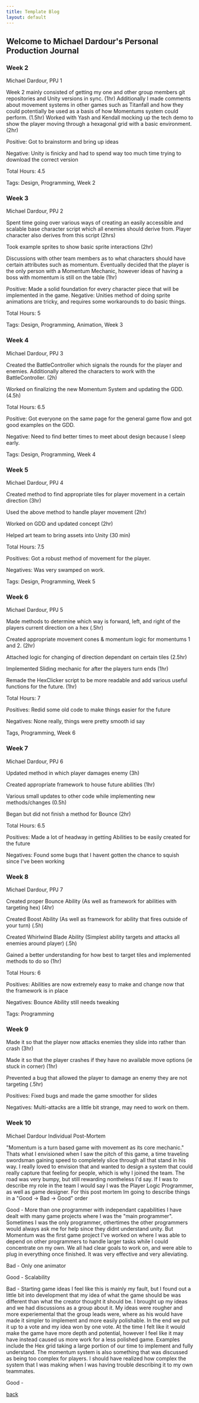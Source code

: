 ```yaml
---
title: Template Blog
layout: default
---
```


## Welcome to Michael Dardour's Personal Production Journal

### Week 2
Michael Dardour, PPJ 1

Week 2 mainly consisted of getting my one and other group members git repositories and Unity versions in sync. (1hr)
Additionally I made comments about movement systems in other games such as Titanfall and how they could potentially be used as a basis of how Momentums system could perform.  (1.5hr)
Worked with Yash and Kendall mocking up the tech demo to show the player moving through a hexagonal grid with a basic environment. (2hr)


Positive: Got to brainstorm and bring up ideas 

Negative: Unity is finicky and had to spend way too much time trying to download the correct version

Total Hours: 4.5

Tags: Design, Programming, Week 2

### Week 3
Michael Dardour, PPJ 2

Spent time going over various ways of creating an easily accessible and scalable base character script which all enemies should derive from. Player character also derives from this script  (2hrs)

Took example sprites to show basic sprite interactions (2hr)

Discussions with other team members as to what characters should have certain attributes such as momentum. Eventually decided that the player is the only person with a Momentum Mechanic, however ideas of having a boss with momentum is still on the table (1hr)


Positive: Made a solid foundation for every character piece that will be implemented in the game. 
Negative: Unities method of doing sprite animations are tricky, and requires some workarounds to do basic things.

Total Hours: 5

Tags: Design, Programming, Animation, Week 3


### Week 4
Michael Dardour, PPJ 3

Created the BattleController which signals the rounds for the player and enemies. Additionally altered the characters to work with the BattleController. (2h)

Worked on finalizing the new Momentum System and updating the GDD. (4.5h)

Total Hours: 6.5

Positive: Got everyone on the same page for the general game flow and got good examples on the GDD.

Negative: Need to find better times to meet about design because I sleep early.

Tags: Design, Programming, Week 4

### Week 5
Michael Dardour, PPJ 4

Created method to find appropriate tiles for player movement in a certain direction (3hr)

Used the above method to handle player movement (2hr)

Worked on GDD and updated concept (2hr)

Helped art team to bring assets into Unity (30 min)

Total Hours: 7.5

Positives: Got a robust method of movement for the player.

Negatives: Was very swamped on work.

Tags: Design, Programming, Week 5

### Week 6
Michael Dardour, PPJ 5

Made methods to determine which way is forward, left, and right of the players current direction on a hex (.5hr)

Created appropriate movement cones & momentum logic for momentums 1 and 2. (2hr)

Attached logic for changing of direction dependant on certain tiles (2.5hr)

Implemented Sliding mechanic for after the players turn ends (1hr)

Remade the HexClicker script to be more readable and add various useful functions for the future. (1hr)

Total Hours: 7

Positives: Redid some old code to make things easier for the future

Negatives: None really, things were pretty smooth id say

Tags, Programming, Week 6

### Week 7

Michael Dardour, PPJ 6

Updated method in which player damages enemy (3h)

Created appropriate framework to house future abilities (1hr)

Various small updates to other code while implementing new methods/changes (0.5h)

Began but did not finish a method for Bounce (2hr)

Total Hours: 6.5

Positives: Made a lot of headway in getting Abilities to be easily created for the future

Negatives: Found some bugs that I havent gotten the chance to squish since I've been working

### Week 8

Michael Dardour, PPJ 7

Created proper Bounce Ability (As well as framework for abilities with targeting hex) (4hr)

Created Boost Ability (As well as framework for ability that fires outside of your turn) (.5h)

Created Whirlwind Blade Ability (Simplest ability targets and attacks all enemies around player) (.5h)

Gained a better understanding for how best to target tiles and implemented methods to do so (1hr)

Total Hours: 6

Positives: Abilities are now extremely easy to make and change now that the framework is in place

Negatives: Bounce Ability still needs tweaking

Tags: Programming

### Week 9

Made it so that the player now attacks enemies they slide into rather than crash (3hr)

Made it so that the player crashes if they have no available move options (ie stuck in corner) (1hr)

Prevented a bug that allowed the player to damage an enemy they are not targeting (.5hr)

Positives: Fixed bugs and made the game smoother for slides

Negatives: Multi-attacks are a little bit strange, may need to work on them.

### Week 10

Michael Dardour Individual Post-Mortem

"Momentum is a turn based game with movement as its core mechanic." Thats what I envisioned when I saw the pitch of this game, a time traveling swordsman gaining speed to completely slice through all that stand in his way. I really loved to envision that and wanted to design a system that could really capture that feeling for people, which is why I joined the team. The road was very bumpy, but still rewarding nontheless I'd say. If I was to describe my role in the team I would say I was the Player Logic Programmer, as well as game designer. For this post mortem Im going to describe things in a "Good -> Bad -> Good" order

Good - More than one programmer with independant capabilities
I have dealt with many game projects where I was the "main programmer". Sometimes I was the only programmer, othertimes the other programmers would always ask me for help since they didnt understand unity. But Momentum was the first game project I've worked on where I was able to depend on other programmers to handle larger tasks while I could concentrate on my own. We all had clear goals to work on, and were able to plug in everything once finished. It was very effective and very alleviating.

Bad - Only one animator

Good - Scalability

Bad - Starting game ideas
I feel like this is mainly my fault, but I found out a little bit into development that my idea of what the game should be was different than what the creator thought it should be. I brought up my ideas and we had discussions as a group about it. My ideas were rougher and more experiemental that the group leads were, where as his would have made it simpler to implement and more easily polishable. In the end we put it up to a vote and my idea won by one vote. At the time I felt like it would make the game have more depth and potential, however I feel like it may have instead caused us more work for a less polished game. Examples include the Hex grid taking a large portion of our time to implement and fully understand. The momentum system is also something that was discussed as being too complex for players. I should have realized how complex the system that I was making when I was having trouble describing it to my own teammates.

Good - 

[back](Blogs.html)
